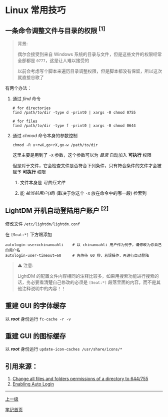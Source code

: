 # Linux 常用技巧

## 一条命令调整文件与目录的权限 <sup>[1]</sup>

> 背景:
> 
> 偶尔会接受到来自 Windows 系统的目录与文件，但是这些文件的权限经常全部都是 `0777`，这是让人难以接受的
> 
> 以前会考虑写个脚本来遍历目录调整权限，但是脚本都没有保留，所以这次就直接谷歌了

有两个办法：

1. 通过 *find* 命令

   ```shell
   # for directories
   find /path/to/dir -type d -print0 | xargs -0 chmod 0755
   
   # for files
   find /path/to/dir -type f -print0 | xargs -0 chmod 0644
   ```

2. 通过 *chmod* 命令本身的参数控制

   ```shell
   chmod -R u+rwX,go+rX,go-w /path/to/dir
   ```

   这里主要是用到了 `-X` 参数，这个参数可以为 *目录* 自动加入 **可执行** 权限
   
   但是对于文件，它会检查文件是否符合下列条件，只有符合条件的文件才会被赋予 **可执行** 权限
   
   1. 文件本身是 *可执行文件*
   
   2. 能 *被当前用户(组)* (取决于你这个 `-X` 放在命令中的哪一段) 检索到

## LightDM 开机自动登陆用户账户 <sup>[2]</sup>

修改文件 `/etc/lightdm/lightdm.conf`

在 `[Seat:*]` 下方跟添加

```
autologin-user=chinanoahli    # 以 chinanoahli 用户作为例子，请修改为你自己的用户名
autologin-user-timeout=60     # 先等待 60 秒，若误操作，再进行自动登陆
```

> ⚠ 注意:
>
> LightDM 的配置文件内容相同的注释比较多，如果用搜索功能进行搜索的话，务必要看清楚自己修改的必须是 `[Seat:*]` 段落里面的内容，而不是其他注释说明中的内容！！

## 重建 GUI 的字体缓存

以 **<i>root</i>** 身份运行 `fc-cache -r -v`

## 重建 GUI 的图标缓存

以 **<i>root</i>** 身份运行 `update-icon-caches /usr/share/icons/*`

## 引用来源：

1. [Change all files and folders permissions of a directory to 644/755](https://stackoverflow.com/questions/18817744/change-all-files-and-folders-permissions-of-a-directory-to-644-755)
2. [Enabling Auto Login](https://forums.linuxmint.com/viewtopic.php?t=286267)

---

[上一级](../README.md)

[笔记首页](../../../README.md)
